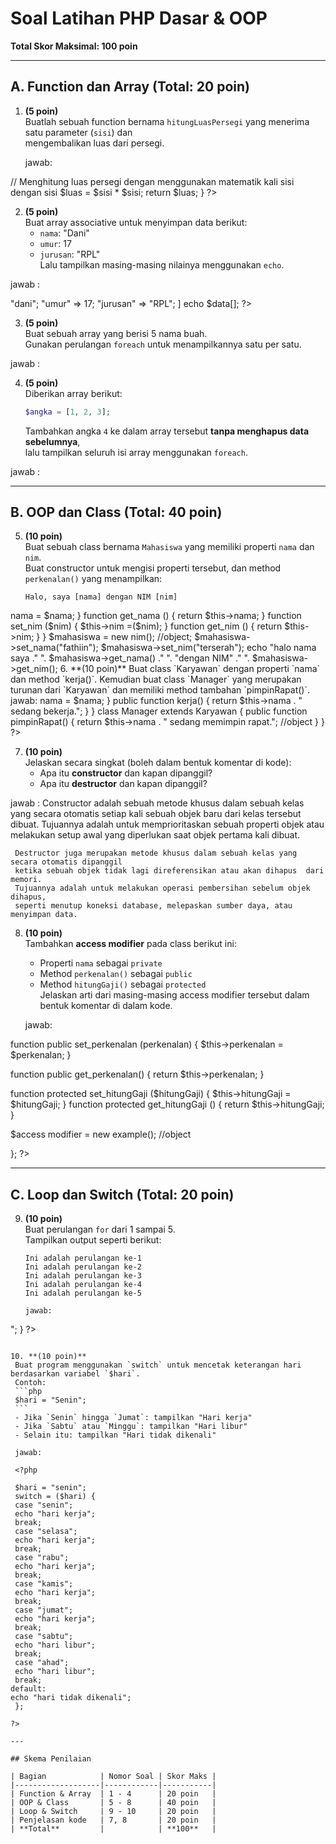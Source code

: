 



# Soal Latihan PHP Dasar & OOP

**Total Skor Maksimal: 100 poin**

---

## A. Function dan Array (Total: 20 poin)

1. **(5 poin)**  
   Buatlah sebuah function bernama `hitungLuasPersegi` yang menerima satu parameter (`sisi`) dan  
   mengembalikan luas dari persegi.

   jawab:
    <?php

   function hitungLuasPersegi($sisi) {
  // Menghitung luas persegi dengan menggunakan matematik kali sisi dengan sisi
  $luas = $sisi * $sisi;
  return $luas;
   }
   ?>

2. **(5 poin)**  
   Buat array associative untuk menyimpan data berikut:  
   - `nama`: "Dani"  
   - `umur`: 17  
   - `jurusan`: "RPL"  
   Lalu tampilkan masing-masing nilainya menggunakan `echo`.

jawab :

<?php
$data = [
   "nama" => "dani";
   "umur" => 17;
   "jurusan" => "RPL";
]
echo $data[];

?>


3. **(5 poin)**  
   Buat sebuah array yang berisi 5 nama buah.  
   Gunakan perulangan `foreach` untuk menampilkannya satu per satu.

jawab :

<?php
$array = [
    "apel";
    "jambu";
    "mangga";
    "anggur";
    "semangka";
]

  foreach ($array as "b") {
    echo ....
  }


?>


4. **(5 poin)**  
   Diberikan array berikut:  
   ```php
   $angka = [1, 2, 3];
   ```  
   Tambahkan angka `4` ke dalam array tersebut **tanpa menghapus data sebelumnya**,  
   lalu tampilkan seluruh isi array menggunakan `foreach`.

jawab :

<?php
$angka = [1, 2, 3];

$angka = [1, 2, 3, 4];

foreach ($array as $a);

print_r $array;
?>

---

## B. OOP dan Class (Total: 40 poin)

5. **(10 poin)**  
   Buat sebuah class bernama `Mahasiswa` yang memiliki properti `nama` dan `nim`.  
   Buat constructor untuk mengisi properti tersebut, dan method `perkenalan()` yang menampilkan:  
   ```
   Halo, saya [nama] dengan NIM [nim]
   ```
<?php
class mahasiswa {
    //properti
public $nama;
public $nim;

//method
function set_nama ($nama) {
   $this->nama = $nama;
}

function get_nama () {
    return $this->nama;
}

function set_nim ($nim) {
    $this->nim =($nim);
}


function get_nim () {
    return $this->nim;
}
}

$mahasiswa = new nim(); //object;

$mahasiswa->set_nama("fathiin");
$mahasiswa->set_nim("terserah");

echo "halo nama saya ." ". $mahasiswa->get_nama() ." ". "dengan NIM" ." ". $mahasiswa->get_nim();



6. **(10 poin)**  
    Buat class `Karyawan` dengan properti `nama` dan method `kerja()`.  
    Kemudian buat class `Manager` yang merupakan turunan dari `Karyawan`  
    dan memiliki method tambahan `pimpinRapat()`.

    jawab:
<?php

class Karyawan {
    public $nama;  //properti
    
    //method
    public function __construct($nama) {
        $this->nama = $nama;
    }

    public function kerja() {
        return $this->nama . " sedang bekerja.";
    }
}

class Manager extends Karyawan {
    public function pimpinRapat() {
        return $this->nama . " sedang memimpin rapat.";  //object
    }
}

?>

7. **(10 poin)**  
   Jelaskan secara singkat (boleh dalam bentuk komentar di kode):  
   - Apa itu **constructor** dan kapan dipanggil?  
   - Apa itu **destructor** dan kapan dipanggil?

jawab :
     Constructor adalah sebuah metode khusus dalam sebuah kelas yang secara otomatis 
     setiap kali sebuah objek baru dari kelas tersebut dibuat.
     Tujuannya adalah untuk memprioritaskan sebuah properti objek atau melakukan setup awal
     yang diperlukan saat objek pertama kali dibuat.

     Destructor juga merupakan metode khusus dalam sebuah kelas yang secara otomatis dipanggil
     ketika sebuah objek tidak lagi direferensikan atau akan dihapus  dari memori.
     Tujuannya adalah untuk melakukan operasi pembersihan sebelum objek dihapus,
     seperti menutup koneksi database, melepaskan sumber daya, atau menyimpan data.



8. **(10 poin)**  
   Tambahkan **access modifier** pada class berikut ini:  
   - Properti `nama` sebagai `private`  
   - Method `perkenalan()` sebagai `public`  
   - Method `hitungGaji()` sebagai `protected`  
   Jelaskan arti dari masing-masing access modifier tersebut dalam bentuk komentar di dalam kode.

   jawab:
   
   <?php
   
   class example{
   
   private $nama;  //properti

   //method
function public set_perkenalan (perkenalan) {
   $this->perkenalan = $perkenalan;
}

function public get_perkenalan() {
    return $this->perkenalan;
}

function protected set_hitungGaji ($hitungGaji) {
    $this->hitungGaji = $hitungGaji;
}
function protected get_hitungGaji () {
    return $this->hitungGaji;
}

$access modifier = new example();  //object 

};
   ?>
   
---

## C. Loop dan Switch (Total: 20 poin)               

9. **(10 poin)**  
   Buat perulangan `for` dari 1 sampai 5.  
   Tampilkan output seperti berikut:
   ```
   Ini adalah perulangan ke-1  
   Ini adalah perulangan ke-2  
   Ini adalah perulangan ke-3  
   Ini adalah perulangan ke-4  
   Ini adalah perulangan ke-5

   jawab:

<?php

for ($a = 1; $a <= 5; $a++) {
    echo "ini adalah perulangan ke-$a <br>";
}

?>
   ```

10. **(10 poin)**  
    Buat program menggunakan `switch` untuk mencetak keterangan hari berdasarkan variabel `$hari`.  
    Contoh:
    ```php
    $hari = "Senin";
    ```
    - Jika `Senin` hingga `Jumat`: tampilkan "Hari kerja"  
    - Jika `Sabtu` atau `Minggu`: tampilkan "Hari libur"  
    - Selain itu: tampilkan "Hari tidak dikenali"

    jawab:

    <?php

    $hari = "senin";
    switch = ($hari) {
    case "senin";
    echo "hari kerja";
    break;
    case "selasa";
    echo "hari kerja";
    break;
    case "rabu";
    echo "hari kerja";
    break;
    case "kamis";
    echo "hari kerja";
    break;
    case "jumat";
    echo "hari kerja";
    break;
    case "sabtu";
    echo "hari libur";
    break;
    case "ahad";
    echo "hari libur";
    break;
   default:
   echo "hari tidak dikenali";
    };

   ?>

---

## Skema Penilaian

| Bagian            | Nomor Soal | Skor Maks |
|-------------------|------------|-----------|
| Function & Array  | 1 - 4      | 20 poin   |
| OOP & Class       | 5 - 8      | 40 poin   |
| Loop & Switch     | 9 - 10     | 20 poin   |
| Penjelasan kode   | 7, 8       | 20 poin   |
| **Total**         |            | **100**   |


